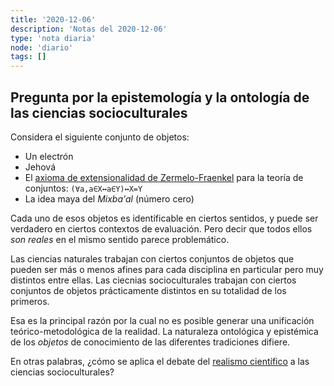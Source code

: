 ```yaml
---
title: '2020-12-06'
description: 'Notas del 2020-12-06'
type: 'nota diaria'
node: 'diario'
tags: []
---
```


## Pregunta por la epistemología y la ontología de las ciencias socioculturales

Considera el siguiente conjunto de objetos:

- Un electrón
- Jehová
- El [axioma de extensionalidad de Zermelo-Fraenkel](https://es.wikipedia.org/wiki/Axiomas_de_Zermelo-Fraenkel#El_axioma_de_extensionalidad) para la teoría de conjuntos: `(∀a,a∈X↔a∈Y)↔X=Y`
- La idea maya del *Mixba'al* (número cero)

Cada uno de esos objetos es identificable en ciertos sentidos, y puede ser verdadero en ciertos contextos de evaluación. Pero decir que todos ellos *son reales* en el mismo sentido parece problemático.

Las ciencias naturales trabajan con ciertos conjuntos de objetos que pueden ser más o menos afines para cada disciplina en particular pero muy distintos entre ellas. Las ciecnias socioculturales trabajan con ciertos conjuntos de objetos prácticamente distintos en su totalidad de los primeros.

Esa es la principal razón por la cual no es posible generar una unificación teórico-metodológica de la realidad. La naturaleza ontológica y epistémica de los *objetos* de conocimiento de las diferentes tradiciones difiere.

En otras palabras, ¿cómo se aplica el debate del [realismo científico](https://plato.stanford.edu/entries/scientific-realism/) a las ciencias socioculturales?